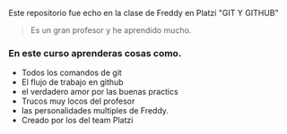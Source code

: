 
Este repositorio fue echo en la clase de Freddy en Platzi "GIT Y GITHUB"
> Es un gran profesor y he aprendido mucho.

### En este curso aprenderas cosas como.
- Todos los comandos de git
- El flujo de trabajo en github
- el verdadero amor por las buenas practics
- Trucos muy locos del profesor
- las personalidades multiples de Freddy.
- Creado por los del team Platzi